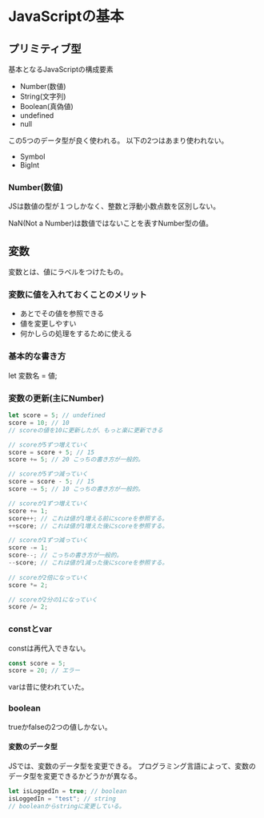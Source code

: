 # JavaScriptの基本


## プリミティブ型   
基本となるJavaScriptの構成要素
- Number(数値)
- String(文字列)
- Boolean(真偽値)
- undefined
- null

この5つのデータ型が良く使われる。
以下の2つはあまり使われない。
- Symbol
- BigInt

### Number(数値)
JSは数値の型が１つしかなく、整数と浮動小数点数を区別しない。

NaN(Not a Number)は数値ではないことを表すNumber型の値。


## 変数
変数とは、値にラベルをつけたもの。
### 変数に値を入れておくことのメリット
- あとでその値を参照できる
- 値を変更しやすい
- 何かしらの処理をするために使える

### 基本的な書き方
let 変数名 = 値;

### 変数の更新(主にNumber)
``` JavaScript
let score = 5; // undefined
score = 10; // 10
// scoreの値を10に更新したが、もっと楽に更新できる

// scoreが5ずつ増えていく
score = score + 5; // 15
score += 5; // 20 こっちの書き方が一般的。

// scoreが5ずつ減っていく
score = score - 5; // 15
score -= 5; // 10 こっちの書き方が一般的。

// scoreが1ずつ増えていく
score += 1;
score++; // これは値が1増える前にscoreを参照する。
++score; // これは値が1増えた後にscoreを参照する。

// scoreが1ずつ減っていく
score -= 1;
score--; // こっちの書き方が一般的。
--score; // これは値が1減った後にscoreを参照する。
    
// scoreが2倍になっていく
score *= 2;

// scoreが2分の1になっていく
score /= 2;     
```

### constとvar
constは再代入できない。
``` JavaScript
const score = 5;
score = 20; // エラー
```

varは昔に使われていた。


### boolean
trueかfalseの2つの値しかない。

#### 変数のデータ型
JSでは、変数のデータ型を変更できる。
プログラミング言語によって、変数のデータ型を変更できるかどうかが異なる。

``` JavaScript
let isLoggedIn = true; // boolean
isLoggedIn = "test"; // string
// booleanからstringに変更している。
```













